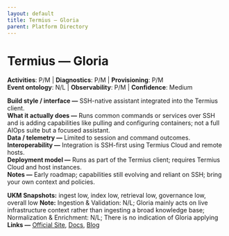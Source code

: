 ```yaml
---
layout: default
title: Termius — Gloria
parent: Platform Directory
---
```


# Termius — Gloria

**Activities**: P/M | **Diagnostics**: P/M | **Provisioning**: P/M  <br>
**Event ontology**: N/L | **Observability**: P/M | **Confidence**: Medium

**Build style / interface —** SSH-native assistant integrated into the Termius client.  
**What it actually does —** Runs common commands or services over SSH and is adding capabilities like pulling and configuring containers; not a full AIOps suite but a focused assistant.  
**Data / telemetry —** Limited to session and command outcomes.  
**Interoperability —** Integration is SSH-first using Termius Cloud and remote hosts.  
**Deployment model —** Runs as part of the Termius client; requires Termius Cloud and host instances.  
**Notes —** Early roadmap; capabilities still evolving and reliant on SSH; bring your own context and policies.

**UKM Snapshots:**
ingest low, index low, retrieval low, governance low, overall low
**Note:** Ingestion & Validation: N/L; Gloria mainly acts on live infrastructure context  rather than ingesting a broad knowledge base; Normalization & Enrichment: N/L; There is no indication of Gloria applying
**Links —** [Official Site](https://termius.com/gloria), [Docs](https://termius.com/blog/devops-ai-agent-gloria), [Blog](https://termius.com/blog/ai-agent)